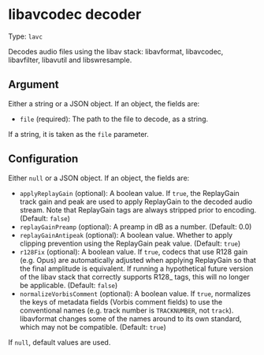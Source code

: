 
# libavcodec decoder

Type: `lavc`

Decodes audio files using the libav stack: libavformat, libavcodec,
libavfilter, libavutil and libswresample.

## Argument

Either a string or a JSON object. If an object, the fields are:

* `file` (required): The path to the file to decode, as a string.

If a string, it is taken as the `file` parameter.

## Configuration

Either `null` or a JSON object. If an object, the fields are:

* `applyReplayGain` (optional): A boolean value. If `true`, the ReplayGain
  track gain and peak are used to apply ReplayGain to the decoded audio
  stream. Note that ReplayGain tags are always stripped prior to encoding.
  (Default: `false`)
* `replayGainPreamp` (optional): A preamp in dB as a number. (Default: 0.0)
* `replayGainAntipeak` (optional): A boolean value. Whether to apply clipping
  prevention using the ReplayGain peak value. (Default: `true`)
* `r128Fix` (optional): A boolean value. If `true`, codecs that use R128
  gain (e.g. Opus) are automatically adjusted when applying ReplayGain so
  that the final amplitude is equivalent. If running a hypothetical future
  version of the libav stack that correctly supports R128_ tags, this
  will no longer be applicable. (Default: `false`)
* `normalizeVorbisComment` (optional): A boolean value. If `true`, normalizes
  the keys of metadata fields (Vorbis comment fields) to use the conventional
  names (e.g. track number is `TRACKNUMBER`, not `track`). libavformat changes
  some of the names around to its own standard, which may not
  be compatible. (Default: `true`)

If `null`, default values are used.
